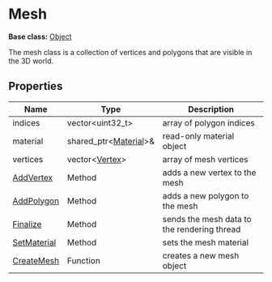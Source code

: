 # Mesh

**Base class:** [Object](Object.md)

The mesh class is a collection of vertices and polygons that are visible in the 3D world.

## Properties

| Name | Type | Description |
| --- | --- | --- |
| indices | vector<uint32_t\> | array of polygon indices |
| material | shared_ptr<[Material](Material.md)\>& | read-only material object |
| vertices | vector<[Vertex](Vertex)\> | array of mesh vertices |
| [AddVertex](Mesh_AddVertex.md) | Method | adds a new vertex to the mesh |
| [AddPolygon](Mesh_AddPolygon.md) | Method | adds a new polygon to the mesh |
| [Finalize](Mesh_Finalize.md) | Method | sends the mesh data to the rendering thread |
| [SetMaterial](Mesh_SetMaterial.md) | Method | sets the mesh material |
| [CreateMesh](Mesh_CreateMesh.md) | Function | creates a new mesh object |
